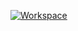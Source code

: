 [![Workspace](https://codenvy.io/factory/resources/codenvy-contribute.svg)](https://codenvy.io/f?id=factorycdmlspp4x6x0vss3)

# <g3rm4n/>
